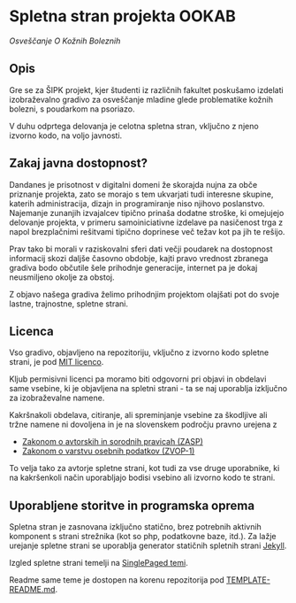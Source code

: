 Spletna stran projekta OOKAB
============================

_Osveščanje O Kožnih Boleznih_

## Opis

Gre se za ŠIPK projekt, kjer študenti iz različnih fakultet poskušamo izdelati izobraževalno gradivo za osveščanje mladine glede problematike kožnih bolezni, s poudarkom na psoriazo.

V duhu odprtega delovanja je celotna spletna stran, vključno z njeno izvorno kodo, na voljo javnosti.

## Zakaj javna dostopnost?

Dandanes je prisotnost v digitalni domeni že skorajda nujna za obče priznanje projekta, zato se morajo s tem ukvarjati tudi interesne skupine, katerih administracija, dizajn in programiranje niso njihovo poslanstvo. Najemanje zunanjih izvajalcev tipično prinaša dodatne stroške, ki omejujejo delovanje projekta, v primeru samoiniciativne izdelave pa nasičenost trga z napol brezplačnimi rešitvami tipično doprinese več težav kot pa jih te rešijo.

Prav tako bi morali v raziskovalni sferi dati večji poudarek na dostopnost informacij skozi daljše časovno obdobje, kajti pravo vrednost zbranega gradiva bodo občutile šele prihodnje generacije, internet pa je dokaj neusmiljeno okolje za obstoj.

Z objavo našega gradiva želimo prihodnjim projektom olajšati pot do svoje lastne, trajnostne, spletne strani.

## Licenca

Vso gradivo, objavljeno na repozitoriju, vključno z izvorno kodo spletne strani, je pod [MIT licenco](https://opensource.org/licenses/MIT).

Kljub permisivni licenci pa moramo biti odgovorni pri objavi in obdelavi same vsebine, ki je objavljena na spletni strani - ta se naj uporablja izključno za izobraževalne namene.

Kakršnakoli obdelava, citiranje, ali spreminjanje vsebine za škodljive ali tržne namene ni dovoljena in je na slovenskem področju pravno urejena z
* [Zakonom o avtorskih in sorodnih pravicah (ZASP)](http://www.pisrs.si/Pis.web/pregledPredpisa?id=ZAKO403)
* [Zakonom o varstvu osebnih podatkov (ZVOP-1)](http://pisrs.si/Pis.web/pregledPredpisa?id=ZAKO3906)

To velja tako za avtorje spletne strani, kot tudi za vse druge uporabnike, ki na kakršenkoli način uporabljajo bodisi vsebino ali izvorno kodo te strani.

## Uporabljene storitve in programska oprema

Spletna stran je zasnovana izključno statično, brez potrebnih aktivnih komponent s strani strežnika (kot so php, podatkovne baze, itd.). Za lažje urejanje spletne strani se uporablja generator statičnih spletnih strani [Jekyll](https://jekyllrb.com/).

Izgled spletne strani temelji na [SinglePaged temi](https://github.com/t413/SinglePaged).

Readme same teme je dostopen na korenu repozitorija pod [TEMPLATE-README.md](TEMPLATE-README.md).
